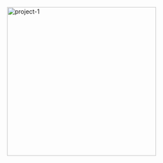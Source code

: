 <img width="349" alt="project-1" src="https://github.com/kennhart/Project1JSNR/assets/135180085/e73e01c2-c387-421f-8914-e22396e7c129">
